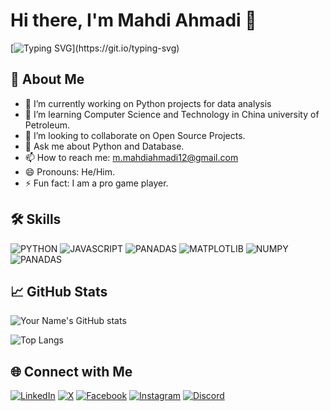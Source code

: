 # Hi there, I'm Mahdi Ahmadi 👋
[![Typing SVG](https://readme-typing-svg.demolab.com/?lines=Welcome+to+my+Github+page!;I+am+a+Data+Science+enthusiast!)](https://git.io/typing-svg)

## 🚀 About Me
- 🔭 I’m currently working on Python projects for data analysis
- 🌱 I’m learning Computer Science and Technology in China university of Petroleum.
- 👯 I’m looking to collaborate on Open Source Projects.
- 💬 Ask me about Python and Database.
- 📫 How to reach me: m.mahdiahmadi12@gmail.com
- 😄 Pronouns: He/Him.
- ⚡ Fun fact: I am a pro game player.
## 🛠 Skills
![PYTHON](https://img.shields.io/badge/python-%233776AB.svg?style=for-the-badge&logo=python&logoColor=white)
![JAVASCRIPT](https://img.shields.io/badge/javascript-%23323330.svg?style=for-the-badge&logo=javascript&logoColor=yellow)
![PANADAS](https://img.shields.io/badge/pandas-%23323330.svg?style=for-the-badge&logo=pandas&logoColor=darkblue)
![MATPLOTLIB](https://img.shields.io/badge/matplotlib-%23323330.svg?style=for-the-badge&logo=matplotlib&logoColor=green)
![NUMPY](https://img.shields.io/badge/numpy-darkblue.svg?style=for-the-badge&logo=numpy&logoColor=%23F7DF1E)
![PANADAS](https://img.shields.io/badge/pandas-%23323330.svg?style=for-the-badge&logo=pandas&logoColor=%23F7DF1E)


## 📈 GitHub Stats
![Your Name's GitHub stats](https://github-readme-stats.vercel.app/api?username=Mahdi-ZhangWei&show_icons=true&theme=radical)

![Top Langs](https://github-readme-stats.vercel.app/api/top-langs/?username=Mahdi-ZhangWei&layout=compact)

## 🌐 Connect with Me
[![LinkedIn](https://img.shields.io/badge/LinkedIn-blue?logo=linkedin)](https://www.linkedin.com/in/mah-ahmadi313)
[![X](https://img.shields.io/badge/X-blue?logo=x)](https://www.x.com/ahmadi_mah313)
[![Facebook](https://shields.io/badge/Facebook-blue?logo=facebook)](https://www.facebook.com/ahmadimah313)
[![Instagram](https://shields.io/badge/Instagram-blue?logo=instagram)](https://www.facebook.com/ahmadimah313)
[![Discord](https://shields.io/badge/Discord-blue?logo=Discord)](https://www.discord.com/channels/zhangwei0013)

<!---
Mahdi-ZhangWei/Mahdi-ZhangWei is a ✨ special ✨ repository because its `README.md` (this file) appears on your GitHub profile.
You can click the Preview link to take a look at your changes.
--->
